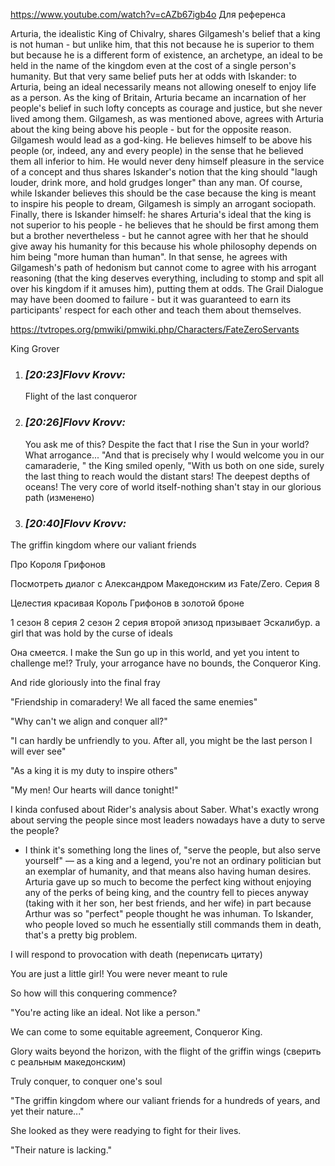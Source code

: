 https://www.youtube.com/watch?v=cAZb67igb4o
Для референса

Arturia, the idealistic King of Chivalry, shares Gilgamesh's belief that a king is not human - but unlike him, that this not because he is superior to them but because he is a different form of existence, an archetype, an ideal to be held in the name of the kingdom even at the cost of a single person's humanity. But that very same belief puts her at odds with Iskander: to Arturia, being an ideal necessarily means not allowing oneself to enjoy life as a person. As the king of Britain, Arturia became an incarnation of her people's belief in such lofty concepts as courage and justice, but she never lived among them. Gilgamesh, as was mentioned above, agrees with Arturia about the king being above his people - but for the opposite reason. Gilgamesh would lead as a god-king. He believes himself to be above his people (or, indeed, any and every people) in the sense that he believed them all inferior to him. He would never deny himself pleasure in the service of a concept and thus shares Iskander's notion that the king should "laugh louder, drink more, and hold grudges longer" than any man. Of course, while Iskander believes this should be the case because the king is meant to inspire his people to dream, Gilgamesh is simply an arrogant sociopath. Finally, there is Iskander himself: he shares Arturia's ideal that the king is not superior to his people - he believes that he should be first among them but a brother nevertheless - but he cannot agree with her that he should give away his humanity for this because his whole philosophy depends on him being "more human than human". In that sense, he agrees with Gilgamesh's path of hedonism but cannot come to agree with his arrogant reasoning (that the king deserves everything, including to stomp and spit all over his kingdom if it amuses him), putting them at odds. The Grail Dialogue may have been doomed to failure - but it was guaranteed to earn its participants' respect for each other and teach them about themselves.

https://tvtropes.org/pmwiki/pmwiki.php/Characters/FateZeroServants

King Grover

1. ### _[_20:23_]_Flovv Krovv_:_ 
    
    Flight of the last conqueror
    
2. ### _[_20:26_]_Flovv Krovv_:_ 
    
    You ask me of this? Despite the fact that I rise the Sun in your world? What arrogance... "And that is precisely why I would welcome you in our camaraderie, " the King smiled openly, "With us both on one side, surely the last thing to reach would the distant stars! The deepest depths of oceans! The very core of world itself-nothing shan't stay in our glorious path (изменено)
    
3. ### _[_20:40_]_Flovv Krovv_:_ 
    

The griffin kingdom where our valiant friends

Про Короля Грифонов

Посмотреть диалог с Александром Македонским из Fate/Zero. Серия 8

Целестия красивая
Король Грифонов в золотой броне

1 сезон 8 серия
2 сезон 2 серия
второй эпизод
призывает Эскалибур. a girl that was hold by the curse of ideals


Она смеется.
I make the Sun go up in this world, and yet you intent to challenge me!? Truly, your arrogance have no bounds, the Conqueror King.


And ride gloriously into the final fray

"Friendship in comaradery! We all faced the same enemies"

"Why can't we align and conquer all?"

"I can hardly be unfriendly to you. After all, you might be the last person I will ever see"


"As a king it is my duty to inspire others"

"My men! Our hearts will dance tonight!"


I kinda confused about Rider's analysis about Saber. What's exactly wrong about serving the people since most leaders nowadays have a duty to serve the people?

- I think it's something long the lines of, "serve the people, but also serve yourself" — as a king and a legend, you're not an ordinary politician but an exemplar of humanity, and that means also having human desires. Arturia gave up so much to become the perfect king without enjoying any of the perks of being king, and the country fell to pieces anyway (taking with it her son, her best friends, and her wife) in part because Arthur was so "perfect" people thought he was inhuman. To Iskander, who people loved so much he essentially still commands them in death, that's a pretty big problem.

I will respond to provocation with death (переписать цитату)

You are just a little girl! You were never meant to rule

So how will this conquering commence? 


"You're acting like an ideal. Not like a person."


We can come to some equitable agreement, Conqueror King.

Glory waits beyond the horizon, with the flight of the griffin wings (сверить с реальным македонским)

Truly conquer, to conquer one's soul


"The griffin kingdom where our valiant friends for a hundreds of years, and yet their nature..." 

She looked as they were readying to fight for their lives.

"Their nature is lacking."

